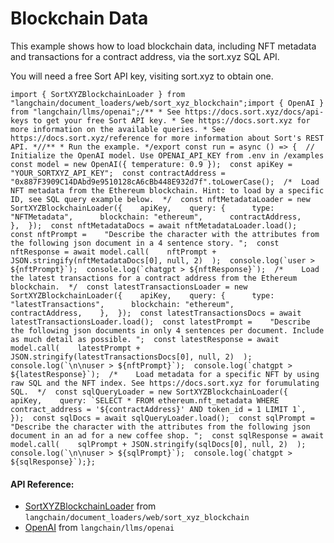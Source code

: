 Blockchain Data
===============

This example shows how to load blockchain data, including NFT metadata and transactions for a contract address, via the sort.xyz SQL API.

You will need a free Sort API key, visiting sort.xyz to obtain one.

    import { SortXYZBlockchainLoader } from "langchain/document_loaders/web/sort_xyz_blockchain";import { OpenAI } from "langchain/llms/openai";/** * See https://docs.sort.xyz/docs/api-keys to get your free Sort API key. * See https://docs.sort.xyz for more information on the available queries. * See https://docs.sort.xyz/reference for more information about Sort's REST API. *//** * Run the example. */export const run = async () => {  // Initialize the OpenAI model. Use OPENAI_API_KEY from .env in /examples  const model = new OpenAI({ temperature: 0.9 });  const apiKey = "YOUR_SORTXYZ_API_KEY";  const contractAddress =    "0x887F3909C14DAbd9e9510128cA6cBb448E932d7f".toLowerCase();  /*  Load NFT metadata from the Ethereum blockchain. Hint: to load by a specific ID, see SQL query example below.  */  const nftMetadataLoader = new SortXYZBlockchainLoader({    apiKey,    query: {      type: "NFTMetadata",      blockchain: "ethereum",      contractAddress,    },  });  const nftMetadataDocs = await nftMetadataLoader.load();  const nftPrompt =    "Describe the character with the attributes from the following json document in a 4 sentence story. ";  const nftResponse = await model.call(    nftPrompt + JSON.stringify(nftMetadataDocs[0], null, 2)  );  console.log(`user > ${nftPrompt}`);  console.log(`chatgpt > ${nftResponse}`);  /*    Load the latest transactions for a contract address from the Ethereum blockchain.  */  const latestTransactionsLoader = new SortXYZBlockchainLoader({    apiKey,    query: {      type: "latestTransactions",      blockchain: "ethereum",      contractAddress,    },  });  const latestTransactionsDocs = await latestTransactionsLoader.load();  const latestPrompt =    "Describe the following json documents in only 4 sentences per document. Include as much detail as possible. ";  const latestResponse = await model.call(    latestPrompt + JSON.stringify(latestTransactionsDocs[0], null, 2)  );  console.log(`\n\nuser > ${nftPrompt}`);  console.log(`chatgpt > ${latestResponse}`);  /*    Load metadata for a specific NFT by using raw SQL and the NFT index. See https://docs.sort.xyz for forumulating SQL.  */  const sqlQueryLoader = new SortXYZBlockchainLoader({    apiKey,    query: `SELECT * FROM ethereum.nft_metadata WHERE contract_address = '${contractAddress}' AND token_id = 1 LIMIT 1`,  });  const sqlDocs = await sqlQueryLoader.load();  const sqlPrompt =    "Describe the character with the attributes from the following json document in an ad for a new coffee shop. ";  const sqlResponse = await model.call(    sqlPrompt + JSON.stringify(sqlDocs[0], null, 2)  );  console.log(`\n\nuser > ${sqlPrompt}`);  console.log(`chatgpt > ${sqlResponse}`);};

#### API Reference:

*   [SortXYZBlockchainLoader](/docs/api/document_loaders_web_sort_xyz_blockchain/classes/SortXYZBlockchainLoader) from `langchain/document_loaders/web/sort_xyz_blockchain`
*   [OpenAI](/docs/api/llms_openai/classes/OpenAI) from `langchain/llms/openai`